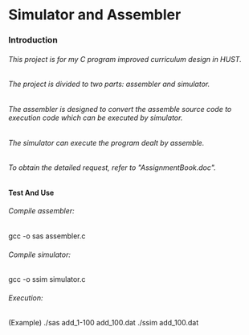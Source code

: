 # Simulator and Assembler
### Introduction
###### This project is for my C program improved curriculum design in HUST.
###### The project is divided to two parts: assembler and simulator.
###### The assembler is designed to convert the assemble source code to execution code which can be executed by simulator.
###### The simulator can execute the program dealt by assemble.
###### To obtain the detailed request, refer to "AssignmentBook.doc".
#### Test And Use
###### Compile assembler:
gcc -o sas assembler.c
###### Compile simulator:
gcc -o ssim simulator.c
###### Execution:
(Example)
./sas add_1-100 add_100.dat
./ssim add_100.dat
